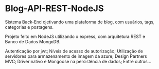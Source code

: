 # Blog-API-REST-NodeJS

Sistema Back-End ojetivando uma plataforma de blog, com usuários, tags, categorias e postagens.

Projeto feito em NodeJS utilizando o express, com arquitetura REST e Banco de Dados MongoDB.

Autenticação por jwt;
Níveis de acesso de autorização;
Utilização de servidores para armazenamento de imagem da azure;
Design Partners MVC;
Driver nativo e Mongoose na persistência de dados;
Entre outros...

